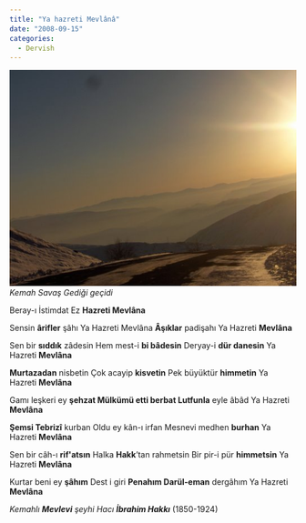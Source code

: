 ```yaml
---
title: "Ya hazreti Mevlânâ"
date: "2008-09-15"
categories: 
  - Dervish
---
```


[![erzincan_kemah_savagedii_geidi.jpg](../uploads/2008/09/erzincan_kemah_savagedii_geidi.jpg)](../uploads/2008/09/erzincan_kemah_savagedii_geidi.jpg "erzincan_kemah_savagedii_geidi.jpg") _Kemah Savaş Gediği geçidi_

Beray-ı İstimdat Ez **Hazreti Mevlâna**

Sensin **ârifler** şâhı Ya Hazreti Mevlâna **Âşıklar** padişahı Ya Hazreti **Mevlâna**

Sen bir **sıddık** zâdesin Hem mest-i **bi bâdesin** Deryay-i **dür danesin** Ya Hazreti **Mevlâna**

**Murtazadan** nisbetin Çok acayip **kisvetin** Pek büyüktür **himmetin** Ya Hazreti **Mevlâna**

Gamı leşkeri ey **şehzat Mülkümü etti berbat Lutfunla** eyle âbâd Ya Hazreti **Mevlâna**

**Şemsi Tebrizî** kurban Oldu ey kân-ı irfan Mesnevi medhen **burhan** Ya Hazreti **Mevlâna**

Sen bir câh-ı **rif'atsın** Halka **Hakk**’tan rahmetsin Bir pir-i pür **himmetsin** Ya Hazreti **Mevlâna**

Kurtar beni ey **şâhım** Dest i giri **Penahım Darül-eman** dergâhım Ya Hazreti **Mevlâna**

_Kemahlı **Mevlevi** şeyhi Hacı_ **_İbrahim Hakkı_** (1850-1924)
